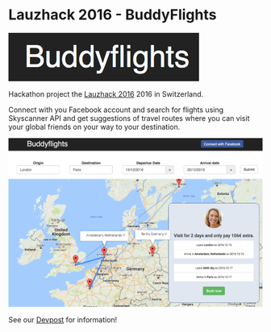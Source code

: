 # Lauzhack 2016 - BuddyFlights

![Logo](img/logo.png)

Hackathon project the [Lauzhack 2016](https://2016.lauzhack.com/) 2016 in Switzerland.

Connect with you Facebook account and search for flights using Skyscanner API and get suggestions of travel routes where you can visit your global friends on your way to your destination.


![Logo](img/app.png)

See our [Devpost](https://devpost.com/software/buddyflights) for information!
